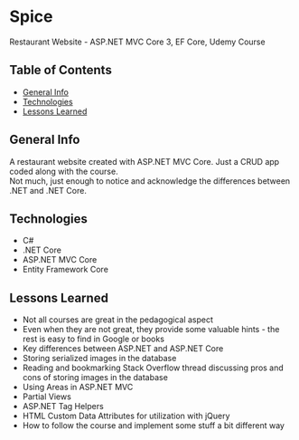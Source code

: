 # Spice
Restaurant Website - ASP.NET MVC Core 3, EF Core, Udemy Course

## Table of Contents
* [General Info](#general-info)
* [Technologies](#technologies)
* [Lessons Learned](#lessons-learned)

## General Info
A restaurant website created with ASP.NET MVC Core. Just a CRUD app coded along with the course.  
Not much, just enough to notice and acknowledge the differences between .NET and .NET Core.

## Technologies
* C#
* .NET Core
* ASP.NET MVC Core
* Entity Framework Core

## Lessons Learned
- Not all courses are great in the pedagogical aspect 
- Even when they are not great, they provide some valuable hints - the rest is easy to find in Google or books
- Key differences between ASP.NET and ASP.NET Core
- Storing serialized images in the database
- Reading and bookmarking Stack Overflow thread discussing pros and cons of storing images in the database
- Using Areas in ASP.NET MVC
- Partial Views
- ASP.NET Tag Helpers
- HTML Custom Data Attributes for utilization with jQuery
- How to follow the course and implement some stuff a bit different way
